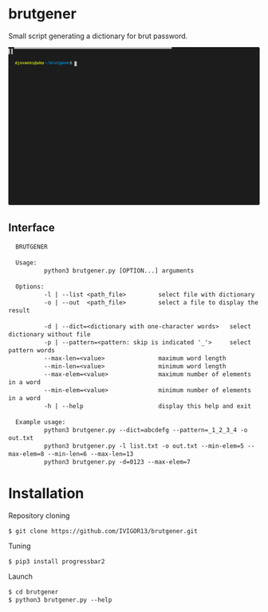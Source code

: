 # brutgener
Small script generating a dictionary for brut password.

<p align="center">
  <img width="700" src="https://github.com/IVIGOR13/brutgener/blob/master/example_anim.svg">
</p>

<!--# Usage example: 
![Usage example](https://github.com/IVIGOR13/brutgener/blob/master/example_img.png)-->

## Interface

```
  BRUTGENER

  Usage:
          python3 brutgener.py [OPTION...] arguments

  Options:
          -l | --list <path_file>         select file with dictionary
          -o | --out  <path_file>         select a file to display the result

          -d | --dict=<dictionary with one-character words>   select dictionary without file
          -p | --pattern=<pattern: skip is indicated '_'>     select pattern words
          --max-len=<value>               maximum word length
          --min-len=<value>               minimum word length
          --max-elem=<value>              maximum number of elements in a word
          --min-elem=<value>              minimum number of elements in a word
          -h | --help                     display this help and exit

  Example usage:
          python3 brutgener.py --dict=abcdefg --pattern=_1_2_3_4 -o out.txt
          python3 brutgener.py -l list.txt -o out.txt --min-elem=5 --max-elem=8 --min-len=6 --max-len=13
          python3 brutgener.py -d=0123 --max-elem=7
```

# Installation

Repository cloning
```
$ git clone https://github.com/IVIGOR13/brutgener.git
```
Tuning
```
$ pip3 install progressbar2
```
Launch
```
$ cd brutgener
$ python3 brutgener.py --help
```
